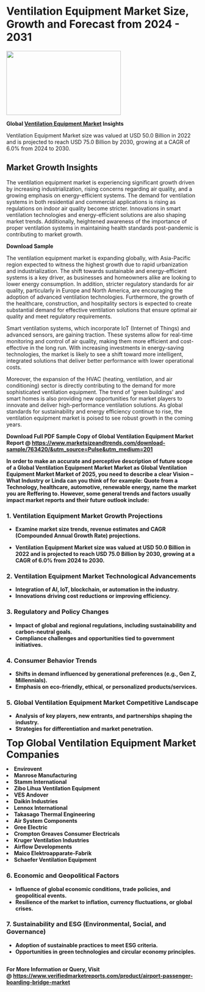<H1>Ventilation Equipment Market Size, Growth and Forecast from 2024 - 2031</H1><img class="aligncenter size-medium wp-image-584254" src="https://thirdeyenews.in/wp-content/uploads/2024/09/Global-Market-Research-300x168.jpeg" alt="" width="300" height="168" /><p><strong>Global&nbsp;<a href="https://www.marketsizeandtrends.com/download-sample/763420/&amp;utm_source=Pulse&amp;utm_medium=201">Ventilation Equipment Market</a> Insights</strong></p><p>Ventilation Equipment Market size was valued at USD 50.0 Billion in 2022 and is projected to reach USD 75.0 Billion by 2030, growing at a CAGR of 6.0% from 2024 to 2030.</p><p><h2>Market Growth Insights</h2> <p>The ventilation equipment market is experiencing significant growth driven by increasing industrialization, rising concerns regarding air quality, and a growing emphasis on energy-efficient systems. The demand for ventilation systems in both residential and commercial applications is rising as regulations on indoor air quality become stricter. Innovations in smart ventilation technologies and energy-efficient solutions are also shaping market trends. Additionally, heightened awareness of the importance of proper ventilation systems in maintaining health standards post-pandemic is contributing to market growth.</p> <p><strong>Download Sample</strong></p> <p>The ventilation equipment market is expanding globally, with Asia-Pacific region expected to witness the highest growth due to rapid urbanization and industrialization. The shift towards sustainable and energy-efficient systems is a key driver, as businesses and homeowners alike are looking to lower energy consumption. In addition, stricter regulatory standards for air quality, particularly in Europe and North America, are encouraging the adoption of advanced ventilation technologies. Furthermore, the growth of the healthcare, construction, and hospitality sectors is expected to create substantial demand for effective ventilation solutions that ensure optimal air quality and meet regulatory requirements.</p> <p>Smart ventilation systems, which incorporate IoT (Internet of Things) and advanced sensors, are gaining traction. These systems allow for real-time monitoring and control of air quality, making them more efficient and cost-effective in the long run. With increasing investments in energy-saving technologies, the market is likely to see a shift toward more intelligent, integrated solutions that deliver better performance with lower operational costs.</p> <p>Moreover, the expansion of the HVAC (heating, ventilation, and air conditioning) sector is directly contributing to the demand for more sophisticated ventilation equipment. The trend of 'green buildings' and smart homes is also providing new opportunities for market players to innovate and deliver high-performance ventilation solutions. As global standards for sustainability and energy efficiency continue to rise, the ventilation equipment market is poised to see robust growth in the coming years.</p> <p><strong></p><p><span class=""><strong>Download Full PDF Sample Copy of Global Ventilation Equipment Market Report</strong> @ <a href="https://www.marketsizeandtrends.com/download-sample/763420/&amp;utm_source=Pulse&amp;utm_medium=201" target="_blank">https://www.marketsizeandtrends.com/download-sample/763420/&amp;utm_source=Pulse&amp;utm_medium=201</a></span></p><p>In order to make an accurate and perceptive description of future scope of a Global&nbsp;Ventilation Equipment Market Market as Global&nbsp;Ventilation Equipment Market Market of 2025, you need to describe a clear Vision &ndash; What Industry or Linda can you think of for example: Quote from a Technology, healthcare, automotive, renewable energy, name the market you are Reffering to. However, some general trends and factors usually impact market reports and their future outlook include:</p><h3>1.&nbsp;<strong>Ventilation Equipment Market Growth Projections</strong></h3><ul><li>Examine market size trends, revenue estimates and CAGR (Compounded Annual Growth Rate) projections.</li><li><p>Ventilation Equipment Market size was valued at USD 50.0 Billion in 2022 and is projected to reach USD 75.0 Billion by 2030, growing at a CAGR of 6.0% from 2024 to 2030.</p></li></ul><h3>2.&nbsp;<strong>Ventilation Equipment Market Technological Advancements</strong></h3><ul><li>Integration of AI, IoT, blockchain, or automation in the industry.</li><li>Innovations driving cost reductions or improving efficiency.</li></ul><h3>3.&nbsp;<strong>Regulatory and Policy Changes</strong></h3><ul><li>Impact of global and regional regulations, including sustainability and carbon-neutral goals.</li><li>Compliance challenges and opportunities tied to government initiatives.</li></ul><h3>4.&nbsp;<strong>Consumer Behavior Trends</strong></h3><ul><li>Shifts in demand influenced by generational preferences (e.g., Gen Z, Millennials).</li><li>Emphasis on eco-friendly, ethical, or personalized products/services.</li></ul><h3>5.&nbsp;<strong>Global Ventilation Equipment Market Competitive Landscape</strong></h3><ul><li>Analysis of key players, new entrants, and partnerships shaping the industry.</li><li>Strategies for differentiation and market penetration.</li></ul><p data-pm-slice="1 1 []"><span style="color: inherit; font-family: inherit; font-size: 25px;">Top Global Ventilation Equipment Market Companies</span></p><div class="" data-test-id=""><p><li>Envirovent</li><li> Manrose Manufacturing</li><li> Stamm International</li><li> Zibo Lihua Ventilation Equipment</li><li> VES Andover</li><li> Daikin Industries</li><li> Lennox International</li><li> Takasago Thermal Engineering</li><li> Air System Components</li><li> Gree Electric</li><li> Crompton Greaves Consumer Electricals</li><li> Kruger Ventilation Industries</li><li> Airflow Developments</li><li> Maico Elektroapparate-Fabrik</li><li> Schaefer Ventilation Equipment</li></p></div><h3>6.&nbsp;<strong>Economic and Geopolitical Factors</strong></h3><ul><li>Influence of global economic conditions, trade policies, and geopolitical events.</li><li>Resilience of the market to inflation, currency fluctuations, or global crises.</li></ul><h3>7.&nbsp;<strong>Sustainability and ESG (Environmental, Social, and Governance)</strong></h3><ul><li>Adoption of sustainable practices to meet ESG criteria.</li><li>Opportunities in green technologies and circular economy principles.</li></ul><h2><strong style="font-size: 14px;">For More Information or Query, Visit @&nbsp;</strong><a style="background-color: #ffffff; font-size: 14px;" href="https://www.marketsizeandtrends.com/report/ventilation-equipment-market/" target="_blank">https://www.verifiedmarketreports.com/product/airport-passenger-boarding-bridge-market</a></h2>
